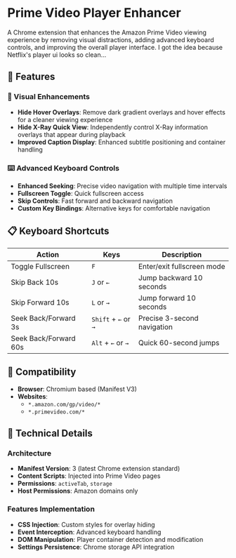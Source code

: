 # Prime Video Player Enhancer

A Chrome extension that enhances the Amazon Prime Video viewing experience by removing visual distractions, adding advanced keyboard controls, and improving the overall player interface.
I got the idea because Netflix's player ui looks so clean...

## 🚀 Features

### 🎨 Visual Enhancements
- **Hide Hover Overlays**: Remove dark gradient overlays and hover effects for a cleaner viewing experience
- **Hide X-Ray Quick View**: Independently control X-Ray information overlays that appear during playback
- **Improved Caption Display**: Enhanced subtitle positioning and container handling

### ⌨️ Advanced Keyboard Controls
- **Enhanced Seeking**: Precise video navigation with multiple time intervals
- **Fullscreen Toggle**: Quick fullscreen access
- **Skip Controls**: Fast forward and backward navigation
- **Custom Key Bindings**: Alternative keys for comfortable navigation

## 📋 Keyboard Shortcuts

| Action | Keys | Description |
|--------|------|-------------|
| Toggle Fullscreen | `F` | Enter/exit fullscreen mode |
| Skip Back 10s | `J` or `←` | Jump backward 10 seconds |
| Skip Forward 10s | `L` or `→` | Jump forward 10 seconds |
| Seek Back/Forward 3s | `Shift` + `←` or `→` | Precise 3-second navigation |
| Seek Back/Forward 60s | `Alt` + `←` or `→` | Quick 60-second jumps |

## 🎯 Compatibility

- **Browser**: Chromium based (Manifest V3)
- **Websites**: 
  - `*.amazon.com/gp/video/*`
  - `*.primevideo.com/*`

## 🔧 Technical Details

### Architecture
- **Manifest Version**: 3 (latest Chrome extension standard)
- **Content Scripts**: Injected into Prime Video pages
- **Permissions**: `activeTab`, `storage`
- **Host Permissions**: Amazon domains only

### Features Implementation
- **CSS Injection**: Custom styles for overlay hiding
- **Event Interception**: Advanced keyboard handling
- **DOM Manipulation**: Player container detection and modification
- **Settings Persistence**: Chrome storage API integration

